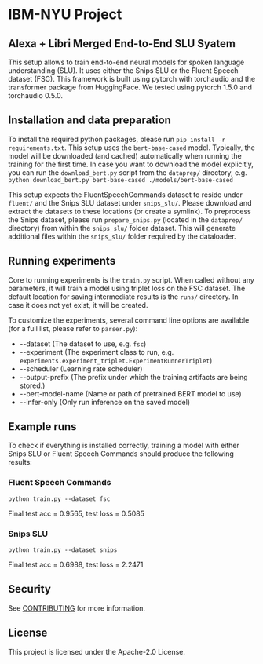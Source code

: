 # IBM-NYU Project
## Alexa + Libri Merged End-to-End SLU Syatem

This setup allows to train end-to-end neural models for spoken language understanding (SLU).
It uses either the Snips SLU or the Fluent Speech dataset (FSC).
This framework is built using pytorch with torchaudio and the transformer package from HuggingFace.
We tested using pytorch 1.5.0 and torchaudio 0.5.0.

## Installation and data preparation

To install the required python packages, please run `pip install -r requirements.txt`. This setup uses the `bert-base-cased` model.
Typically, the model will be downloaded (and cached) automatically when running the training for the first time.
In case you want to download the model explicitly, you can run the `download_bert.py` script from the `dataprep/` directory,
e.g. `python download_bert.py bert-base-cased ./models/bert-base-cased`

This setup expects the FluentSpeechCommands dataset to reside under `fluent/` and the Snips SLU dataset under `snips_slu/`.
Please download and extract the datasets to these locations (or create a symlink).
To preprocess the Snips dataset, please run `prepare_snips.py` (located in the `dataprep/` directory) from within the `snips_slu/` folder dataset.
This will generate additional files within the `snips_slu/` folder required by the dataloader.

## Running experiments

Core to running experiments is the `train.py` script.
When called without any parameters, it will train a model using triplet loss on the FSC dataset.
The default location for saving intermediate results is the `runs/` directory.
In case it does not yet exist, it will be created.

To customize the experiments, several command line options are available (for a full list, please refer to `parser.py`):

* --dataset (The dataset to use, e.g. `fsc`)
* --experiment (The experiment class to run, e.g. `experiments.experiment_triplet.ExperimentRunnerTriplet`)
* --scheduler (Learning rate scheduler)
* --output-prefix (The prefix under which the training artifacts are being stored.)
* --bert-model-name (Name or path of pretrained BERT model to use)
* --infer-only (Only run inference on the saved model)

## Example runs

To check if everything is installed correctly, training a model with either Snips SLU or Fluent Speech Commands should produce the following results:

### Fluent Speech Commands

`python train.py --dataset fsc`

Final test acc = 0.9565, test loss = 0.5085

### Snips SLU

`python train.py --dataset snips`

Final test acc = 0.6988, test loss = 2.2471


## Security

See [CONTRIBUTING](CONTRIBUTING.md#security-issue-notifications) for more information.

## License

This project is licensed under the Apache-2.0 License.
